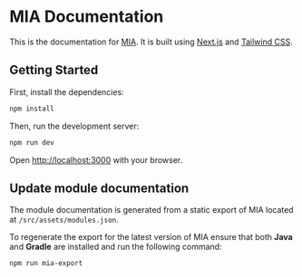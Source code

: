 # MIA Documentation

This is the documentation for [MIA](https://github.com/mianalysis/mia/). It is built using [Next.js](https://nextjs.org/) and [Tailwind CSS](https://tailwindcss.com/).

## Getting Started

First, install the dependencies:

```bash
npm install
```

Then, run the development server:

```bash
npm run dev
```

Open [http://localhost:3000](http://localhost:3000) with your browser.

## Update module documentation

The module documentation is generated from a static export of MIA located at `/src/assets/modules.json`.

To regenerate the export for the latest version of MIA ensure that both **Java** and **Gradle** are installed and run the following command:

```bash
npm run mia-export
```
